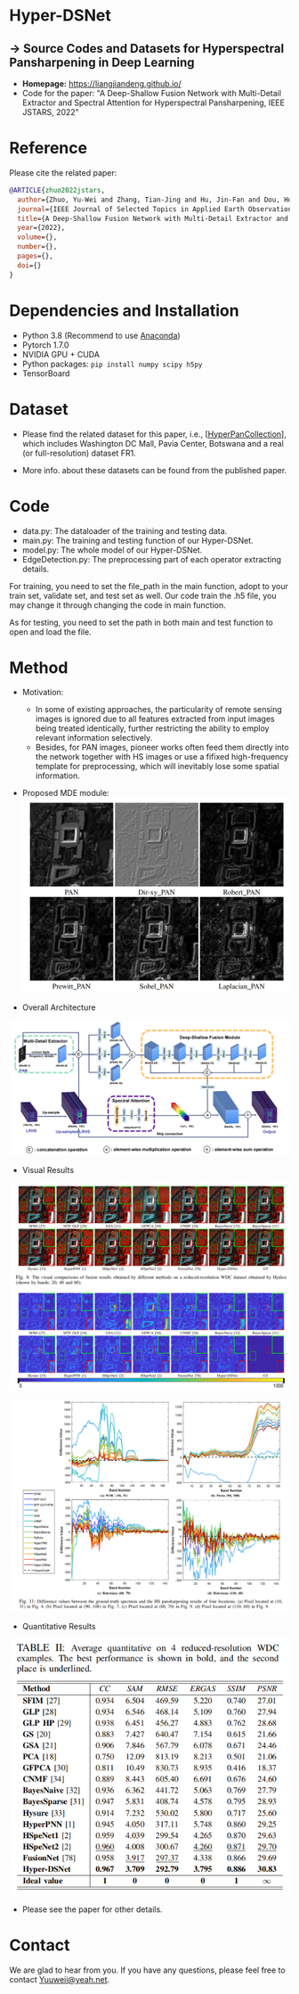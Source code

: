 # Hyper-DSNet 
## -> Source Codes and Datasets for Hyperspectral Pansharpening in Deep Learning


* **Homepage:** https://liangjiandeng.github.io/ 
* Code for the paper: "A Deep-Shallow Fusion Network with Multi-Detail Extractor and Spectral Attention for Hyperspectral Pansharpening, IEEE JSTARS, 2022"



# Reference
Please cite the related paper:

```bibtex
@ARTICLE{zhuo2022jstars,
  author={Zhuo, Yu-Wei and Zhang, Tian-Jing and Hu, Jin-Fan and Dou, Hong-Xia and Huang, Ting-Zhu and Deng, Liang-Jian},
  journal={IEEE Journal of Selected Topics in Applied Earth Observations and Remote Sensing}, 
  title={A Deep-Shallow Fusion Network with Multi-Detail Extractor and Spectral Attention for Hyperspectral Pansharpening}, 
  year={2022},
  volume={},
  number={},
  pages={},
  doi={}
}
```

# Dependencies and Installation

* Python 3.8 (Recommend to use [Anaconda](https://www.anaconda.com/))
* Pytorch 1.7.0
* NVIDIA GPU + CUDA
* Python packages: `pip install numpy scipy h5py`
* TensorBoard



# Dataset

* Please find the related dataset for this paper, i.e., [[HyperPanCollection](https://github.com/liangjiandeng/HyperPanCollection)], which includes Washington DC Mall, Pavia Center, Botswana and a real (or full-resolution) dataset FR1.

* More info. about these datasets can be found from the published paper.

  

# Code

* data.py: The dataloader of the training and testing data.
* main.py: The training and testing function of our Hyper-DSNet.
* model.py: The whole model of our Hyper-DSNet.
* EdgeDetection.py: The preprocessing part of each operator extracting details.

For training, you need to set the file_path in the main function, adopt to your train set, validate set, and test set as well. Our code train the .h5 file, you may change it through changing the code in main function.

As for testing, you need to set the path in both main and test function to open and load the file.



# Method

* Motivation:
  * In some of existing approaches, the particularity of remote sensing images is ignored due to all features extracted from input images being treated identically, further restricting the ability to employ relevant information selectively. 
  * Besides, for PAN images, pioneer works often feed them directly into the network together with HS images or use a fifixed high-frequency template for preprocessing, which will inevitably lose some spatial information.
* Proposed MDE module:
  ![MDE module](Figs/MDE.png)

* Overall Architecture

![Overall](Figs/overall.png)

* Visual Results

![Visual](Figs/Visual.png)

![visual2](Figs/visual2.png)

* Quantitative Results

![Quantitative](Figs/Quantitative.png)

* Please see the paper for other details.




# Contact

We are glad to hear from you. If you have any questions, please feel free to contact Yuuweii@yeah.net.









